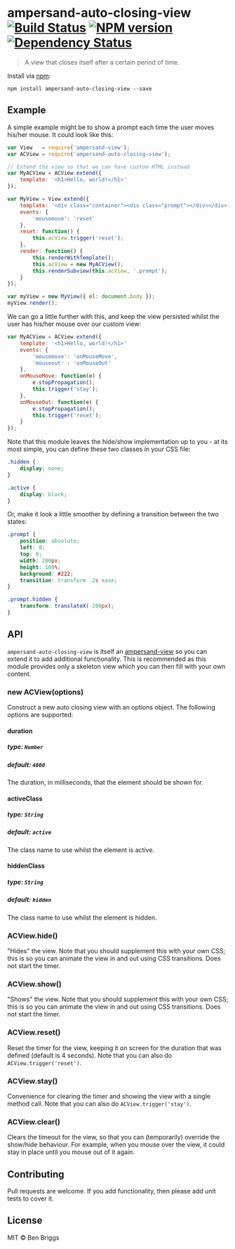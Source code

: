 # ampersand-auto-closing-view [![Build Status](https://travis-ci.org/ben-eb/ampersand-auto-closing-view.svg?branch=master)][ci] [![NPM version](https://badge.fury.io/js/ampersand-auto-closing-view.svg)][npm] [![Dependency Status](https://gemnasium.com/ben-eb/ampersand-auto-closing-view.svg)][deps]

> A view that closes itself after a certain period of time.

Install via [npm](https://npmjs.org/package/ampersand-auto-closing-view):

```
npm install ampersand-auto-closing-view --save
```

## Example

A simple example might be to show a prompt each time the user moves his/her
mouse. It could look like this:

```js
var View   = require('ampersand-view');
var ACView = require('ampersand-auto-closing-view');

// Extend the view so that we can have custom HTML instead
var MyACView = ACView.extend({
    template: '<h1>Hello, world!</h1>'
});

var MyView = View.extend({
    template: '<div class="container"><div class="prompt"></div></div>',
    events: {
        'mousemove': 'reset'
    },
    reset: function() {
        this.acView.trigger('reset');
    },
    render: function() {
        this.renderWithTemplate();
        this.acView = new MyACView();
        this.renderSubview(this.acView, '.prompt');
    }
});

var myView = new MyView({ el: document.body });
myView.render();

```

We can go a little further with this, and keep the view persisted whilst the
user has his/her mouse over our custom view:

```js
var MyACView = ACView.extend({
    template: '<h1>Hello, world!</h1>'
    events: {
        'mousemove': 'onMouseMove',
        'mouseout' : 'onMouseOut'
    },
    onMouseMove: function(e) {
        e.stopPropagation();
        this.trigger('stay');
    },
    onMouseOut: function(e) {
        e.stopPropagation();
        this.trigger('reset');
    }
});
```

Note that this module leaves the hide/show implementation up to you - at its
most simple, you can define these two classes in your CSS file:

```css
.hidden {
    display: none;
}

.active {
    display: block;
}
```

Or, make it look a little smoother by defining a transition between the two
states:

```css
.prompt {
    position: absolute;
    left: 0;
    top: 0;
    width: 200px;
    height: 100%;
    background: #222;
    transition: transform .2s ease;
}

.prompt.hidden {
    transform: translateX(-200px);
}
```

## API

`ampersand-auto-closing-view` is itself an [ampersand-view][amp-view] so you can
extend it to add additional functionality. This is recommended as this module
provides only a skeleton view which you can then fill with your own content.

### new ACView(options)

Construct a new auto closing view with an options object. The following options
are supported:

#### duration
##### type: `Number`
##### default: `4000`

The duration, in milliseconds, that the element should be shown for.

#### activeClass
##### type: `String`
##### default: `active`

The class name to use whilst the element is active.

#### hiddenClass
##### type: `String`
##### default: `hidden`

The class name to use whilst the element is hidden.

### ACView.hide()

"Hides" the view. Note that you should supplement this with your own CSS; this
is so you can animate the view in and out using CSS transitions. Does not start
the timer.

### ACView.show()

"Shows" the view. Note that you should supplement this with your own CSS; this
is so you can animate the view in and out using CSS transitions. Does not start
the timer.

### ACView.reset()

Reset the timer for the view, keeping it on screen for the duration that was
defined (default is 4 seconds). Note that you can also do
`ACView.trigger('reset')`.

### ACView.stay()

Convenience for clearing the timer and showing the view with a single method
call. Note that you can also do `ACView.trigger('stay')`.

### ACView.clear()

Clears the timeout for the view, so that you can (temporarily) override the
show/hide behaviour. For example, when you mouse over the view, it could stay in
place until you mouse out of it again.

## Contributing

Pull requests are welcome. If you add functionality, then please add unit tests
to cover it.

## License

MIT © Ben Briggs

[amp-view]: https://github.com/AmpersandJS/ampersand-view
[ci]:       https://travis-ci.org/ben-eb/ampersand-auto-closing-view
[deps]:     https://gemnasium.com/ben-eb/ampersand-auto-closing-view
[npm]:      http://badge.fury.io/js/ampersand-auto-closing-view
